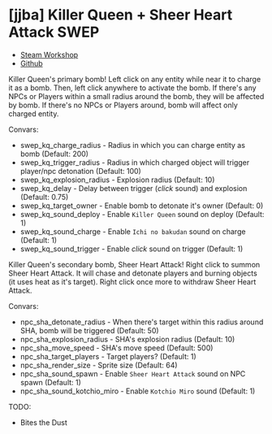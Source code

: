 # [jjba] Killer Queen + Sheer Heart Attack SWEP
* [Steam Workshop](https://steamcommunity.com/sharedfiles/filedetails/?id=832937251)
* [Github](https://github.com/kotborealis/gmod_killerqueen)

Killer Queen's primary bomb! 
Left click on any entity while near it to charge it as a bomb. 
Then, left click anywhere to activate the bomb. 
If there's any NPCs or Players within a small radius around the bomb, they will be affected by bomb.
If there's no NPCs or Players around, bomb will affect only charged entity.

Convars:
* swep_kq_charge_radius - Radius in which you can charge entity as bomb (Default: 200)
* swep_kq_trigger_radius - Radius in which charged object will trigger player/npc detonation (Default: 100)
* swep_kq_explosion_radius - Explosion radius (Default: 10)
* swep_kq_delay - Delay between trigger (*click* sound) and explosion (Default: 0.75)
* swep_kq_target_owner - Enable bomb to detonate it's owner (Default: 0)
* swep_kq_sound_deploy - Enable `Killer Queen` sound on deploy (Default: 1)
* swep_kq_sound_charge - Enable `Ichi no bakudan` sound on charge (Default: 1)
* swep_kq_sound_trigger - Enable *click* sound on trigger (Default: 1)

Killer Queen's secondary bomb, Sheer Heart Attack!
Right click to summon Sheer Heart Attack. It will chase and detonate players and burning objects (it uses heat as it's target).
Right click once more to withdraw Sheer Heart Attack.

Convars:
* npc_sha_detonate_radius - When there's target within this radius around SHA, bomb will be triggered (Default: 50)
* npc_sha_explosion_radius - SHA's explosion radius (Default: 10)
* npc_sha_move_speed  - SHA's move speed (Default: 500)
* npc_sha_target_players - Target players? (Default: 1)
* npc_sha_render_size - Sprite size (Default: 64)
* npc_sha_sound_spawn - Enable `Sheer Heart Attack` sound on NPC spawn (Default: 1)
* npc_sha_sound_kotchio_miro  - Enable `Kotchio Miro` sound (Default: 1)

TODO:
* Bites the Dust
